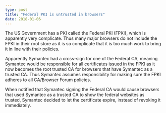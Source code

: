 ```yaml
---
type: post
title: "Federal PKI is untrusted in browsers"
date: 2018-01-06
---
```


The US Government has a PKI called the Federal PKI (FPKI),
which is apparently very complicate.
Thus many major browsers do not include the FPKI in their root store
as it is so complicate that it is too much work to bring it in line with their policies.

Apparently Symantec had a cross-sign for one of the Federal CA,
meaning Symantec would be responsible for all certificates issued in the FPKI 
as it now becomes the root trusted CA for browsers that have Symantec as a trusted CA.
Thus Symantec assumes responsibility for making sure the FPKI
adheres to all CA/Browser Forum policies.

When notified that Symantec signing the Federal CA would cause browsers that used
Symantec as a trusted CA to show the federal websites as trusted,
Symantec decided to let the certificate expire, instead of revoking it immediately.

